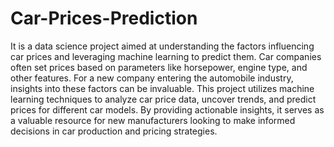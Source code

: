 # Car-Prices-Prediction
It is a data science project aimed at understanding the factors influencing car prices and leveraging machine learning to predict them. Car companies often set prices based on parameters like horsepower, engine type, and other features. For a new company entering the automobile industry, insights into these factors can be invaluable. This project utilizes machine learning techniques to analyze car price data, uncover trends, and predict prices for different car models. By providing actionable insights, it serves as a valuable resource for new manufacturers looking to make informed decisions in car production and pricing strategies.

